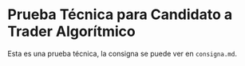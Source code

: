 # Prueba Técnica para Candidato a Trader Algorítmico

Esta es una prueba técnica, la consigna se puede ver en `consigna.md`.  
